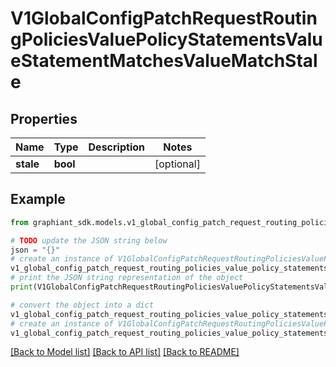 # V1GlobalConfigPatchRequestRoutingPoliciesValuePolicyStatementsValueStatementMatchesValueMatchStale


## Properties

Name | Type | Description | Notes
------------ | ------------- | ------------- | -------------
**stale** | **bool** |  | [optional] 

## Example

```python
from graphiant_sdk.models.v1_global_config_patch_request_routing_policies_value_policy_statements_value_statement_matches_value_match_stale import V1GlobalConfigPatchRequestRoutingPoliciesValuePolicyStatementsValueStatementMatchesValueMatchStale

# TODO update the JSON string below
json = "{}"
# create an instance of V1GlobalConfigPatchRequestRoutingPoliciesValuePolicyStatementsValueStatementMatchesValueMatchStale from a JSON string
v1_global_config_patch_request_routing_policies_value_policy_statements_value_statement_matches_value_match_stale_instance = V1GlobalConfigPatchRequestRoutingPoliciesValuePolicyStatementsValueStatementMatchesValueMatchStale.from_json(json)
# print the JSON string representation of the object
print(V1GlobalConfigPatchRequestRoutingPoliciesValuePolicyStatementsValueStatementMatchesValueMatchStale.to_json())

# convert the object into a dict
v1_global_config_patch_request_routing_policies_value_policy_statements_value_statement_matches_value_match_stale_dict = v1_global_config_patch_request_routing_policies_value_policy_statements_value_statement_matches_value_match_stale_instance.to_dict()
# create an instance of V1GlobalConfigPatchRequestRoutingPoliciesValuePolicyStatementsValueStatementMatchesValueMatchStale from a dict
v1_global_config_patch_request_routing_policies_value_policy_statements_value_statement_matches_value_match_stale_from_dict = V1GlobalConfigPatchRequestRoutingPoliciesValuePolicyStatementsValueStatementMatchesValueMatchStale.from_dict(v1_global_config_patch_request_routing_policies_value_policy_statements_value_statement_matches_value_match_stale_dict)
```
[[Back to Model list]](../README.md#documentation-for-models) [[Back to API list]](../README.md#documentation-for-api-endpoints) [[Back to README]](../README.md)


